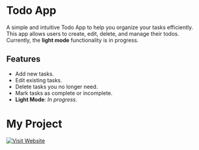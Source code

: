 # Todo App

A simple and intuitive Todo App to help you organize your tasks efficiently. This app allows users to create, edit, delete, and manage their todos. Currently, the **light mode** functionality is in progress.

## Features

- Add new tasks.
- Edit existing tasks.
- Delete tasks you no longer need.
- Mark tasks as complete or incomplete.
- **Light Mode**: _In progress_.

# My Project

[![Visit Website](https://img.shields.io/badge/Visit-Website-blue)](https://example.com)
